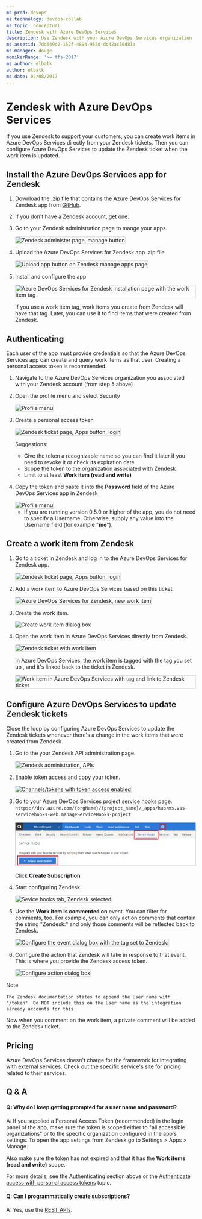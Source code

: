 ```yaml
---
ms.prod: devops
ms.technology: devops-collab
ms.topic: conceptual
title: Zendesk with Azure DevOps Services
description: Use Zendesk with your Azure DevOps Services organization
ms.assetid: 7dd649d2-152f-4894-955d-dd42ac56d81a
ms.manager: douge
monikerRange: '>= tfs-2017'
ms.author: elbatk
author: elbatk
ms.date: 02/08/2017
---
```


# Zendesk with Azure DevOps Services
   
If you use Zendesk to support your customers, 
you can create work items in Azure DevOps Services directly from your Zendesk tickets.
Then you can configure Azure DevOps Services to update the Zendesk ticket when the work item is updated.

## Install the Azure DevOps Services app for Zendesk

1. Download the .zip file that contains the Azure DevOps Services for Zendesk app from [GitHub](https://github.com/Microsoft/vsts-zendesk-app).

2. If you don't have a Zendesk account, [get one](http://zendesk.com/).

3. Go to your Zendesk administration page to mange your apps.

   <img alt="Zendesk administer page, manage button" src="./_img/zendesk/zendesk-manage-apps.png" style="border: 1px solid #CCCCCC" />

4. Upload the Azure DevOps Services for Zendesk app .zip file

   <img alt="Upload app button on Zendesk manage apps page" src="./_img/zendesk/zendesk-upload-app.png" style="border: 1px solid #CCCCCC" />

5. Install and configure the app

   <img alt="Azure DevOps Services for Zendesk installation page with the work item tag" src="./_img/zendesk/install.png" style="border: 1px solid #CCCCCC" />

   If you use a work item tag, work items you create from Zendesk will have that tag. Later, you can use it to find items that were created from Zendesk.

## Authenticating

Each user of the app must provide credentials so that the Azure DevOps Services app can create and query work items as that user. Creating a personal access token is recommended.

1. Navigate to the Azure DevOps Services organization you associated with your Zendesk account (from step 5 above)

2. Open the profile menu and select Security

   <img alt="Profile menu" src="./_img/zendesk/security-on-profile-menu.png" style="border: 1px solid #CCCCCC" /> 

3. Create a personal access token
   
   <img alt="Zendesk ticket page, Apps button, login" src="./_img/zendesk/create-pat.png" style="border: 1px solid #CCCCCC" /> 

   Suggestions:

   * Give the token a recognizable name so you can find it later if you need to revoke it or check its expiration date
   * Scope the token to the organization associated with Zendesk
   * Limit to at least **Work item (read and write)**

4. Copy the token and paste it into the **Password** field of the Azure DevOps Services app in Zendesk

   <img alt="Profile menu" src="./_img/zendesk/login.png" style="border: 1px solid #CCCCCC" />

   * If you are running version 0.5.0 or higher of the app, you do not need to specify a Username. Otherwise, supply any value into the Username field (for example "**me**").

## Create a work item from Zendesk

1. Go to a ticket in Zendesk and log in to the Azure DevOps Services for Zendesk app.

   <img alt="Zendesk ticket page, Apps button, login" src="./_img/zendesk/visual-studio-online-app-login.png" style="border: 1px solid #CCCCCC" />

2. Add a work item to Azure DevOps Services based on this ticket.

   <img alt="Azure DevOps Services for Zendesk, new work item" src="./_img/zendesk/new-work-item.png" style="border: 1px solid #CCCCCC" />

3. Create the work item.

   <img alt="Create work item dialog box" src="./_img/zendesk/create-work-item.jpg">

4. Open the work item in Azure DevOps Services directly from Zendesk.

   <img alt="Zendesk ticket with work item" src="./_img/zendesk/ticket-with-work-item.png" style="border: 1px solid #CCCCCC" />

   In Azure DevOps Services, the work item is tagged with the tag you set up , and it's linked back to the ticket in Zendesk.

   <img alt="Work item in Azure DevOps Services with tag and link to Zendesk ticket" src="./_img/zendesk/work-item.png" style="border: 1px solid #CCCCCC" />

## Configure Azure DevOps Services to update Zendesk tickets

Close the loop by configuring Azure DevOps Services to update the Zendesk tickets whenever there's a change in the work items that were created from Zendesk.

1. Go to the your Zendesk API administration page.

   <img alt="Zendesk administration, APIs" src="./_img/zendesk/zendesk-apis.png" style="border: 1px solid #CCCCCC" />

2. Enable token access and copy your token.

   <img alt="Channels/tokens with token access enabled" src="./_img/zendesk/token-access.png" style="border: 1px solid #CCCCCC" />

0. Go to your Azure DevOps Services project service hooks page: `https://dev.azure.com/{orgName}/{project_name}/_apps/hub/ms.vss-servicehooks-web.manageServiceHooks-project`

	![Project administration page](./_img/add-service-hook.png)

	Click **Create Subscription**.

5. Start configuring Zendesk.

   <img alt="Sevice hooks tab, Zendesk selected" src="./_img/zendesk/target-service.png" style="border: 1px solid #CCCCCC" />

6. Use the **Work item is commented on** event.
You can filter for comments, too.
For example, you can only act on comments that contain the string "Zendesk:"
and only those comments will be reflected back to Zendesk.

   <img alt="Configure the event dialog box with the tag set to Zendesk:" src="./_img/zendesk/configure-event.png" style="border: 1px solid #CCCCCC" />

7. Configure the action that Zendesk will take in response to that event. This is where you provide the Zendesk access token.

   <img alt="Configure action dialog box" src="./_img/zendesk/configure-action.png" style="border: 1px solid #CCCCCC" />


> [!NOTE]    
	The Zendesk documentation states to append the User name with "/token". Do NOT include this on the User name as the integration already accounts for this.

Now when you comment on the work item, a private comment will be added to the Zendesk ticket.

## Pricing
Azure DevOps Services doesn't charge for the framework for integrating with external services. Check out the specific service's site
for pricing related to their services. 

## Q & A

<!-- BEGINSECTION class="m-qanda" -->

#### Q:  Why do I keep getting prompted for a user name and password?

A: If you supplied a Personal Access Token (recommended) in the login panel of the app, make sure the token is scoped either to "all accessible organizations" or to the specific organization configured in the app's settings. To open the app settings from Zendesk go to Settings > Apps > Manage.

Also make sure the token has not expired and that it has the **Work items (read and write)** scope.

For more details, see the Authenticating section above or the [Authenticate access with personal access tokens](../../organizations/accounts/use-personal-access-tokens-to-authenticate.md?toc=/azure/devops/organizations/accounts/toc.json&bc=/azure/devops/organizations/accounts/breadcrumb/toc.json) topic.

#### Q: Can I programmatically create subscriptions?

A: Yes, use the [REST APIs](../create-subscription.md).

<!-- ENDSECTION -->
